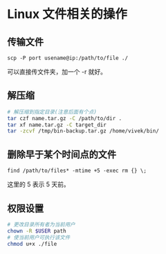 # Linux 文件相关的操作
## 传输文件

`scp -P port usename@ip:/path/to/file ./`

可以直接传文件夹，加一个 -r 就好。 

## 解压缩
``` sh
# 解压缩到指定目录(注意后面有个点)
tar czf name.tar.gz -C /path/to/dir .   
tar xf name.tar.gz -C target_dir 
tar -zcvf /tmp/bin-backup.tar.gz /home/vivek/bin/ 
```

## 删除早于某个时间点的文件
`find /path/to/files* -mtime +5 -exec rm {} \;`

这里的 5 表示 5 天前。 

## 权限设置
```sh
# 更改目录所有者为当前用户
chown -R $USER path
# 使当前用户可执行该文件
chmod u+x ./file
```